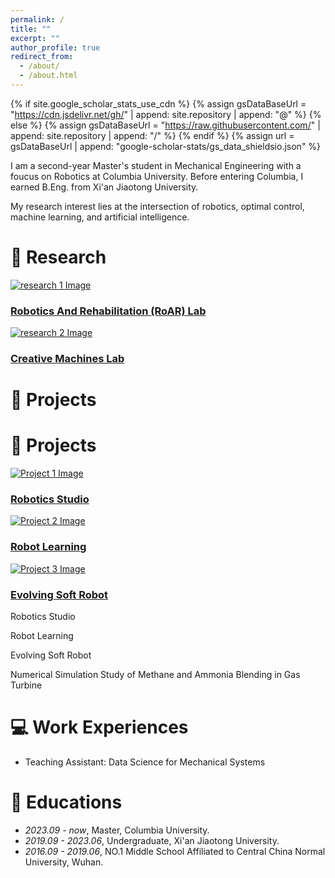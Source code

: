 ```yaml
---
permalink: /
title: ""
excerpt: ""
author_profile: true
redirect_from: 
  - /about/
  - /about.html
---
```


{% if site.google_scholar_stats_use_cdn %}
{% assign gsDataBaseUrl = "https://cdn.jsdelivr.net/gh/" | append: site.repository | append: "@" %}
{% else %}
{% assign gsDataBaseUrl = "https://raw.githubusercontent.com/" | append: site.repository | append: "/" %}
{% endif %}
{% assign url = gsDataBaseUrl | append: "google-scholar-stats/gs_data_shieldsio.json" %}

<span class='anchor' id='about-me'></span>

I am a second-year Master's student in Mechanical Engineering with a foucus on Robotics at Columbia University. Before entering Columbia, I earned B.Eng. from Xi'an Jiaotong University.

My research interest lies at the intersection of robotics, optimal control, machine learning, and artificial intelligence.



# 🤖 Research 
<div class="research-container">
  <div class="research">
    <a href="/research1-page" target="_blank">
      <div class="research-thumbnail">
        <img src="/assets/images/research1.gif" alt="research 1 Image">
      </div>
      <h3 class="research-title">Robotics And Rehabilitation (RoAR) Lab</h3>
    </a>
  </div>

  <div class="research">
    <a href="/research2-page" target="_blank">
      <div class="research-thumbnail">
        <img src="/assets/images/research2.gif" alt="research 2 Image">
      </div>
      <h3 class="research-title">Creative Machines Lab</h3>
    </a>
  </div>
  
</div>


# 🤖 Projects 
# 🤖 Projects

<div class="projects-container">
  <div class="project">
    <a href="/project1-page" target="_blank">
      <div class="project-thumbnail">
        <img src="/assets/images/project1.gif" alt="Project 1 Image">
      </div>
      <h3 class="project-title">Robotics Studio</h3>
    </a>
  </div>

  <div class="project">
    <a href="/project2-page" target="_blank">
      <div class="project-thumbnail">
        <img src="/assets/images/project2.gif" alt="Project 2 Image">
      </div>
      <h3 class="project-title">Robot Learning</h3>
    </a>
  </div>

  <div class="project">
    <a href="/project3-page" target="_blank">
      <div class="project-thumbnail">
        <img src="/assets/images/project3.gif" alt="Project 3 Image">
      </div>
      <h3 class="project-title">Evolving Soft Robot</h3>
    </a>
  </div>

  <!-- 继续为其他项目添加类似的代码 -->
</div>

Robotics Studio

Robot Learning

Evolving Soft Robot

Numerical Simulation Study of Methane and Ammonia Blending in Gas Turbine

# 💻 Work Experiences
- Teaching Assistant: Data Science for Mechanical Systems

# 📖 Educations
- *2023.09 - now*, Master, Columbia University.
- *2019.09 - 2023.06*, Undergraduate, Xi'an Jiaotong University.
- *2016.09 - 2019.06*, NO.1 Middle School Affiliated to Central China Normal University, Wuhan. 

